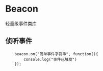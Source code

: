 Beacon
======

轻量级事件类库

## 侦听事件
        beacon.on("简单事件字符串", function(){
            console.log("事件已触发")
        });
        
